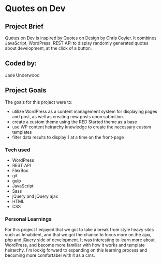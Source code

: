 # Quotes on Dev

## Project Brief
Quotes on Dev is inspired by Quotes on Design by Chris Coyier. It combines JavaScript, WordPress, REST API to display randomly generated quotes about development, at the click of a button. 

## Coded by: 

Jade Underwood 


## Project Goals

The goals for this project were to:
- utilize WordPress as a content management system for displaying pages and post, as well as creating new posts upon submition.
- create a custom theme using the RED Started theme as a base
- use WP content heirarchy knowledge to create the necessary custom templates
- filter data results to display 1 at a time on the front-page


### Tech used

- WordPress 
- REST API 
- FlexBox 
- git
- gulp
- JavaScript
- Sass 
- jQuery and jQuery ajax
- HTML
- CSS 

### Personal Learnings 

For this project I enjoyed that we got to take a break from style heavy sites such as Inhabitent, and that we got the chance to focus more on the ajax, php and jQuery side of development. It was interesting to learn more about WordPress, and become more familiar with how it works and template heirarchy. I'm lookig forward to expanding on this learning process and becoming more comfortabel with it as a cms. 
 
